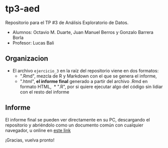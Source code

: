 # tp3-aed
Repositorio para el TP #3 de Análisis Exploratorio de Datos.

* Alumnos: Octavio M. Duarte, Juan Manuel Berros y Gonzalo Barrera Borla
* Profesor: Lucas Bali

## Organizacion
* El archivo `ejercicio_3` en la raíz del repositorio viene en dos formatos:
  * ".Rmd", mezcla de R y Markdown con el que se genera el informe,
  * ".html", **el informe final** generado a partir del archivo .Rmd en formato HTML,
  * ".R", por si quiere ejecutar algo del código sin lidiar con el resto del informe
  
## Informe
El informe final se pueden ver directamente en su PC, descargando el repositorio y abriéndolo como un documento común con cualquier navegador, u online en [este link](http://htmlpreview.github.io/?https://github.com/memfcen-amateur/tp3-aed/blob/master/informe.html)

¡Gracias, vuelva pronto!
